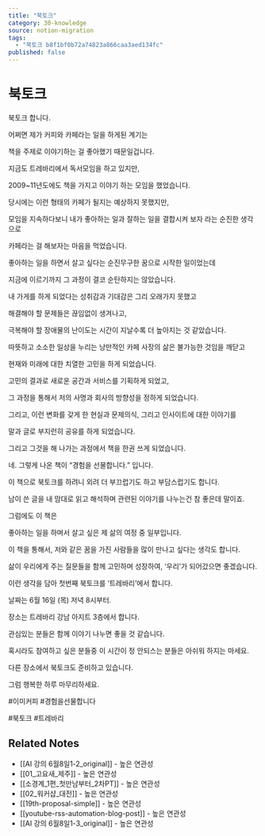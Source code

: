 ```yaml
---
title: "북토크"
category: 30-knowledge
source: notion-migration
tags:
  - "북토크 b8f1bf0b72a74823a866caa3aed134fc"
published: false
---
```


# 북토크

북토크 합니다.

어쩌면 제가 커피와 카페라는 일을 하게된 계기는

책을 주제로 이야기하는 걸 좋아했기 때문일겁니다.

지금도 트레바리에서 독서모임을 하고 있지만,

2009~11년도에도 책을 가지고 이야기 하는 모임을 했었습니다.

당시에는 이런 형태의 카페가 될지는 예상하지 못했지만,

모임을 지속하다보니 내가 좋아하는 일과 잘하는 일을 결합시켜 보자 라는 순진한 생각으로

카페라는 걸 해보자는 마음을 먹었습니다.

좋아하는 일을 하면서 살고 싶다는 순진무구한 꿈으로 시작한 일이었는데

지금에 이르기까지 그 과정이 결코 순탄하지는 않았습니다.

내 가게를 하게 되었다는 성취감과 기대감은 그리 오래가지 못했고

해결해야 할 문제들은 끊임없이 생겨나고,

극복해야 할 장애물의 난이도는 시간이 지날수록 더 높아지는 것 같았습니다.

따뜻하고 소소한 일상을 누리는 낭만적인 카페 사장의 삶은 불가능한 것임을 깨닫고

현재와 미래에 대한 치열한 고민을 하게 되었습니다.

고민의 결과로 새로운 공간과 서비스를 기획하게 되었고,

그 과정을 통해서 저의 사명과 회사의 방향성을 정하게 되었습니다.

그리고, 이런 변화를 갖게 한 현실과 문제의식, 그리고 인사이트에 대한 이야기를

말과 글로 부지런히 공유를 하게 되었습니다.

그리고 그것을 해 나가는 과정에서 책을 한권 쓰게 되었습니다.

네. 그렇게 나온 책이 “경험을 선물합니다.” 입니다.

이 책으로 북토크를 하려니 외려 더 부끄럽기도 하고 부담스럽기도 합니다.

남이 쓴 글을 내 맘대로 읽고 해석하며 관련된 이야기를 나누는건 참 좋은데 말이죠.

그럼에도 이 책은

좋아하는 일을 하며서 살고 싶은 제 삶의 여정 중 일부입니다.

이 책을 통해서, 저와 같은 꿈을 가진 사람들을 많이 만나고 싶다는 생각도 합니다.

삶이 우리에게 주는 질문들을 함께 고민하며 성장하여, ‘우리’가 되어갔으면 좋겠습니다.

이런 생각을 담아 첫번째 북토크를 ‘트레바리’에서 합니다.

날짜는 6월 16일 (목) 저녁 8시부터.

장소는 트레바리 강남 아지트 3층에서 합니다.

관심있는 분들은 함께 이야기 나누면 좋을 것 같습니다.

혹시라도 참여하고 싶은 분들중 이 시간이 정 안되스는 분들은 아쉬워 하지는 마세요.

다른 장소에서 북토크도 준비하고 있습니다.

그럼 행복한 하루 마무리하세요.

\#이미커피 #경험을선물합니다

\#북토크 #트레바리

## Related Notes
- [[AI 강의 6월8일1-2_original]] - 높은 연관성
- [[01_고요새_제주]] - 높은 연관성
- [[소경계_1편_첫만남부터_2차PT]] - 높은 연관성
- [[02_워커샵_대전]] - 높은 연관성
- [[19th-proposal-simple]] - 높은 연관성
- [[youtube-rss-automation-blog-post]] - 높은 연관성
- [[AI 강의 6월8일1-3_original]] - 높은 연관성
